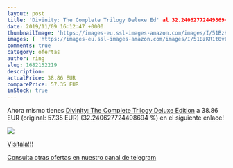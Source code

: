```yaml
---
layout: post
title: 'Divinity: The Complete Trilogy Deluxe Ed' al 32.240627724498694 % de descuento
date: 2019/11/09 16:12:47 +0000
thumbnailImage: 'https://images-eu.ssl-images-amazon.com/images/I/51BzKR1t0vL._SL200_.jpg'
images: [ 'https://images-eu.ssl-images-amazon.com/images/I/51BzKR1t0vL._SL200_.jpg' ]
comments: true
category: ofertas
author: ring
slug: 1682152219
description:
actualPrice: 38.86 EUR
comparePrice: 57.35 EUR
inStock: true
---
```


Ahora mismo tienes [Divinity: The Complete Trilogy Deluxe Edition](https://www.amazon.com/dp/1682152219/?tag=redken08-20) a 38.86 EUR (original: 57.35 EUR) (32.240627724498694 %) en el siguiente enlace!

[![](https://images-eu.ssl-images-amazon.com/images/I/51BzKR1t0vL._SL200_.jpg)](https://www.amazon.com/dp/1682152219/?tag=redken08-20)

[Visítala!!!](https://www.amazon.com/dp/1682152219/?tag=redken08-20)

[Consulta otras ofertas en nuestro canal de telegram](https://t.me/s/ofertas25)
